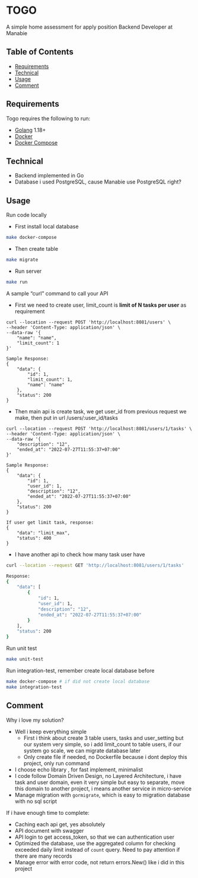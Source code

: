 TOGO
==========

A simple home assessment for apply position Backend Developer at Manabie

Table of Contents
-----------------

  * [Requirements](#requirements)
  * [Technical](#technical)
  * [Usage](#usage)
  * [Comment](#comment)

Requirements
------------

Togo requires the following to run:

  * [Golang](https://go.dev/doc/install) 1.18+
  * [Docker](https://docs.docker.com/get-docker/)
  * [Docker Compose](https://docs.docker.com/compose/install/)

Technical
------------
- Backend implemented in Go
- Database i used PostgreSQL, cause Manabie use PostgreSQL right?

Usage
-----
Run code locally
- First install local database
```sh
make docker-compose
```
- Then create table
```sh
make migrate
```
- Run server
```sh
make run
```

A sample “curl” command to call your API
- First we need to create user, limit_count is **limit of N tasks per user** as requirement
```
curl --location --request POST 'http://localhost:8081/users' \
--header 'Content-Type: application/json' \
--data-raw '{
    "name": "name",
    "limit_count": 1
}'

Sample Response:
{
    "data": {
        "id": 1,
        "limit_count": 1,
        "name": "name"
    },
    "status": 200
}
```

- Then main api is create task, we get user_id from previous request we make, then put in url /users/:user_id/tasks 
```
curl --location --request POST 'http://localhost:8081/users/1/tasks' \
--header 'Content-Type: application/json' \
--data-raw '{
    "description": "12",
    "ended_at": "2022-07-27T11:55:37+07:00"
}'

Sample Response:
{
    "data": {
        "id": 1,
        "user_id": 1,
        "description": "12",
        "ended_at": "2022-07-27T11:55:37+07:00"
    },
    "status": 200
}

If user get limit task, response:
{
    "data": "limit_max",
    "status": 400
}
```

- I have another api to check how many task user have
```sh
curl --location --request GET 'http://localhost:8081/users/1/tasks'

Response:
{
    "data": [
        {
            "id": 1,
            "user_id": 1,
            "description": "12",
            "ended_at": "2022-07-27T11:55:37+07:00"
        }
    ],
    "status": 200
}
```

Run unit test
```sh
make unit-test 
```

Run integration-test, remember create local database before
```sh
make docker-compose # if did not create local database
make integration-test
```

Comment
------------
Why i love my solution?
- Well i keep everything simple
    - First i think about create 3 table users, tasks and user_setting but our system very simple, so i add limit_count to table users, if our system go scale, we can migrate database later
    - Only create file if needed, no Dockerfile because i dont deploy this project, only run command
- I choose echo library , for fast implement, minimalist
- I code follow Domain Driven Design, no Layered Architecture, i have task and user domain, even it very simple but easy to separate, move this domain to another project, i means another service in micro-service
- Manage migration with ```gormigrate```, which is easy to migration database with no sql script

If i have enough time to complete:
- Caching each api get, yes absolutely
- API document with swagger
- API login to get access_token, so that we can authentication user
- Optimized the database, use the aggregated column for checking exceeded daily limit instead of `count` query. Need to pay attention if there are many records
- Manage error with error code, not return errors.New() like i did in this project